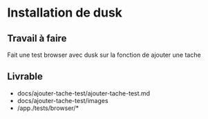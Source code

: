 # Installation de dusk

## Travail à faire

Fait une test browser avec dusk sur la fonction de ajouter une tache

## Livrable
- docs/ajouter-tache-test/ajouter-tache-test.md
- docs/ajouter-tache-test/images
- /app./tests/browser/*
